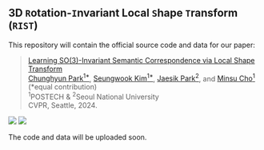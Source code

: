 ## 3D `R`otation-`I`nvariant Local `S`hape `T`ransform (`RIST`)
This repository will contain the official source code and data for our paper:

>[Learning SO(3)-Invariant Semantic Correspondence via Local Shape Transform](https://arxiv.org/abs/2306.11406)  
> [Chunghyun Park<sup>1*</sup>](https://chrockey.github.io/),
> [Seungwook Kim<sup>1*</sup>](https://wookiekim.github.io/),
> [Jaesik Park<sup>2</sup>](http://jaesik.info/), and
> [Minsu Cho<sup>1</sup>](http://cvlab.postech.ac.kr/~mcho/) (*equal contribution)<br>
> <sup>1</sup>POSTECH & <sup>2</sup>Seoul National University<br>
> CVPR, Seattle, 2024.

<div align="left">
  <a href="https://arxiv.org/abs/2404.11156"><img src="https://img.shields.io/badge/arXiv-2203.15712-b31b1b.svg"/></a>
  <a href="https://chrockey.github.io/RIST/"><img src="https://img.shields.io/static/v1?label=project page&message=RIST&color=9cf"/></a>
</div>

The code and data will be uploaded soon.
